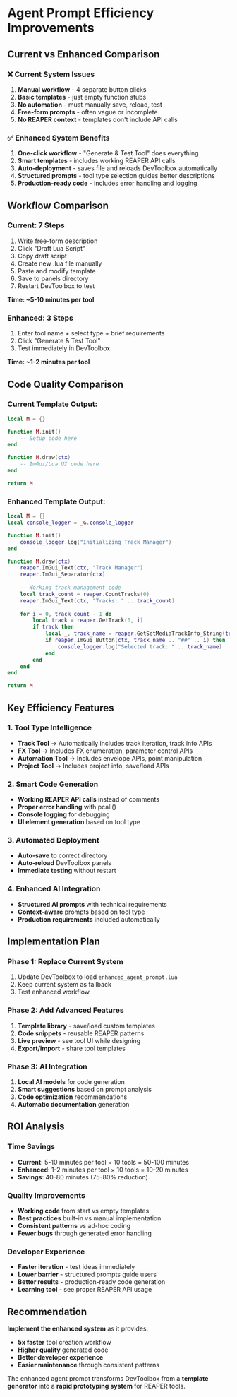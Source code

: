 # Agent Prompt Efficiency Improvements

## Current vs Enhanced Comparison

### ❌ Current System Issues
1. **Manual workflow** - 4 separate button clicks
2. **Basic templates** - just empty function stubs  
3. **No automation** - must manually save, reload, test
4. **Free-form prompts** - often vague or incomplete
5. **No REAPER context** - templates don't include API calls

### ✅ Enhanced System Benefits
1. **One-click workflow** - "Generate & Test Tool" does everything
2. **Smart templates** - includes working REAPER API calls
3. **Auto-deployment** - saves file and reloads DevToolbox automatically  
4. **Structured prompts** - tool type selection guides better descriptions
5. **Production-ready code** - includes error handling and logging

## Workflow Comparison

### Current: 7 Steps
1. Write free-form description
2. Click "Draft Lua Script" 
3. Copy draft script
4. Create new .lua file manually
5. Paste and modify template
6. Save to panels directory
7. Restart DevToolbox to test

**Time: ~5-10 minutes per tool**

### Enhanced: 3 Steps  
1. Enter tool name + select type + brief requirements
2. Click "Generate & Test Tool"
3. Test immediately in DevToolbox

**Time: ~1-2 minutes per tool**

## Code Quality Comparison

### Current Template Output:
```lua
local M = {}

function M.init()
    -- Setup code here
end

function M.draw(ctx)
    -- ImGui/Lua UI code here  
end

return M
```

### Enhanced Template Output:
```lua
local M = {}
local console_logger = _G.console_logger

function M.init()
    console_logger.log("Initializing Track Manager")
end

function M.draw(ctx)
    reaper.ImGui_Text(ctx, "Track Manager")
    reaper.ImGui_Separator(ctx)
    
    -- Working track management code
    local track_count = reaper.CountTracks(0)
    reaper.ImGui_Text(ctx, "Tracks: " .. track_count)
    
    for i = 0, track_count - 1 do
        local track = reaper.GetTrack(0, i)
        if track then
            local _, track_name = reaper.GetSetMediaTrackInfo_String(track, "P_NAME", "", false)
            if reaper.ImGui_Button(ctx, track_name .. "##" .. i) then
                console_logger.log("Selected track: " .. track_name)
            end
        end
    end
end

return M
```

## Key Efficiency Features

### 1. **Tool Type Intelligence**
- **Track Tool** → Automatically includes track iteration, track info APIs
- **FX Tool** → Includes FX enumeration, parameter control APIs  
- **Automation Tool** → Includes envelope APIs, point manipulation
- **Project Tool** → Includes project info, save/load APIs

### 2. **Smart Code Generation**
- **Working REAPER API calls** instead of comments
- **Proper error handling** with pcall()
- **Console logging** for debugging
- **UI element generation** based on tool type

### 3. **Automated Deployment**
- **Auto-save** to correct directory
- **Auto-reload** DevToolbox panels
- **Immediate testing** without restart

### 4. **Enhanced AI Integration**
- **Structured AI prompts** with technical requirements
- **Context-aware** prompts based on tool type
- **Production requirements** included automatically

## Implementation Plan

### Phase 1: Replace Current System
1. Update DevToolbox to load `enhanced_agent_prompt.lua`
2. Keep current system as fallback
3. Test enhanced workflow

### Phase 2: Add Advanced Features  
1. **Template library** - save/load custom templates
2. **Code snippets** - reusable REAPER patterns
3. **Live preview** - see tool UI while designing
4. **Export/import** - share tool templates

### Phase 3: AI Integration
1. **Local AI models** for code generation
2. **Smart suggestions** based on prompt analysis
3. **Code optimization** recommendations
4. **Automatic documentation** generation

## ROI Analysis

### Time Savings
- **Current**: 5-10 minutes per tool × 10 tools = 50-100 minutes
- **Enhanced**: 1-2 minutes per tool × 10 tools = 10-20 minutes
- **Savings**: 40-80 minutes (75-80% reduction)

### Quality Improvements
- **Working code** from start vs empty templates
- **Best practices** built-in vs manual implementation
- **Consistent patterns** vs ad-hoc coding
- **Fewer bugs** through generated error handling

### Developer Experience
- **Faster iteration** - test ideas immediately
- **Lower barrier** - structured prompts guide users
- **Better results** - production-ready code generation
- **Learning tool** - see proper REAPER API usage

## Recommendation

**Implement the enhanced system** as it provides:
- **5x faster** tool creation workflow
- **Higher quality** generated code  
- **Better developer experience**
- **Easier maintenance** through consistent patterns

The enhanced agent prompt transforms DevToolbox from a **template generator** into a **rapid prototyping system** for REAPER tools.
